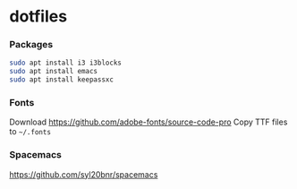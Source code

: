 # dotfiles

### Packages
```bash
sudo apt install i3 i3blocks
sudo apt install emacs
sudo apt install keepassxc
```

### Fonts
Download https://github.com/adobe-fonts/source-code-pro
Copy TTF files to `~/.fonts`


### Spacemacs
https://github.com/syl20bnr/spacemacs

